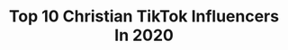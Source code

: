 ---
title: Top 10 Christian TikTok Influencers In 2020
description: >-
  Find top christian TikTok influencers in 2020. Most popular hashtags: #friends #neverfitin #goingpro #outerbanks.
platform: TikTok
profiles:
  - username: "christianlamn"
    fullname: >-
      Christian
    location: "United States"
    followers: 210496
    engagement: 2408
    commentsToLikes: 0.026669
    id: ck8hpq1x50na10j78f47ai8gm
    verified: false
    hashtags: "#promlook, #radiorebel, #netflix, #rexorangecounty"
  - username: "christianmelloo"
    fullname: >-
      Christian
    location: "United States"
    followers: 58218
    engagement: 2226
    commentsToLikes: 0.105486
    id: ck8j5ywew7g3q0j782mnas79g
    verified: false
    hashtags: "#yoplaitcuprelay, #celebratenurses, #music, #ownthecurve"
  - username: "christian"
    fullname: >-
      Christian Delgrosso
    location: "United States"
    followers: 3840851
    engagement: 1647
    commentsToLikes: 0.007560
    id: ck83wr5h9lmey0j788n2etpge
    verified: true
    hashtags: "#beatthezombiefunk, #ad, #sweepstakes, #makeup"
  - username: "klgregg03"
    fullname: >-
      Kati Gregg🐻✨
    location: "United States"
    followers: 599580
    engagement: 3419
    commentsToLikes: 0.084142
    id: ck8w1bge41b7c0j78l0exn0aa
    verified: false
    hashtags: "#easter, #promplaylist, #neverfitin, #tossyourcap"
  - username: "christianinmanmusicc"
    fullname: >-
      Christian Inman
    location: "United States"
    followers: 4701
    engagement: 2197
    commentsToLikes: 0.075275
    id: ck9e1ufnqcdq40j78p254n2v7
    verified: false
    hashtags: "#change, #foryoupage, #repost, #equality"
  - username: "christiana.b4"
    fullname: >-
      christiana
    location: "United States"
    followers: 205969
    engagement: 2104
    commentsToLikes: 0.029994
    id: ck81q085tewju0j783a1fya4v
    verified: false
    hashtags: "#snackbreak, #randomthings, #kiss, #alwayslearning"
  - username: "pjmonty72"
    fullname: >-
      Monty
    location: "United States"
    followers: 7218
    engagement: 2887
    commentsToLikes: 0.271777
    id: ck9fpws029j420j78227mf7k1
    verified: false
    hashtags: "#saturday, #duetwithfriends, #noequal, #followher"
  - username: "mrs_mimmo"
    fullname: >-
      MrsMimmo
    location: "United States"
    followers: 6956
    engagement: 2388
    commentsToLikes: 0.193541
    id: ck9fooq2s3k9c0j78rdgrvjua
    verified: false
    hashtags: "#duet, #whoknew, #dontpanic, #duetme"
  - username: "jessicarubydillon"
    fullname: >-
      Jessica Ruby Dillon
    location: ""
    followers: 2675
    engagement: 2319
    commentsToLikes: 0.163023
    id: ckanm6ah4bwi90i789z4dejz5
    verified: false
    hashtags: "#friends, #ordinarygirl, #tiktokmom, #missingyoudad"
  - username: "kurosaki.cosplay"
    fullname: >-
      kurosaki_cosplays
    location: "United States"
    followers: 72977
    engagement: 2270
    commentsToLikes: 0.040096
    id: ck8oxl9h431tj0j78ggm6yppn
    verified: false
    hashtags: "#dumbledore, #severussnape, #darthvader, #ratatoullie"
---